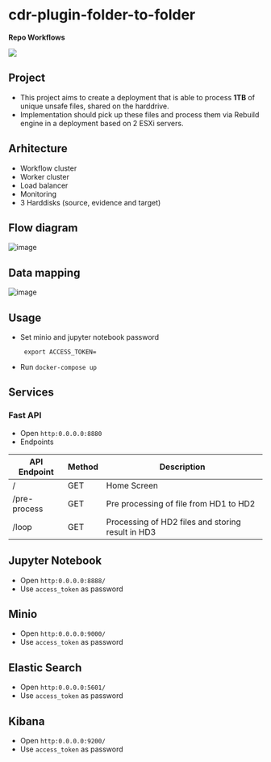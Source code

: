 # cdr-plugin-folder-to-folder

**Repo Workflows**

![](https://github.com/filetrust/cdr-plugin-folder-to-folder/actions/workflows/run-tests.yml/badge.svg)

## Project 

- This project aims to create a deployment that is able to process **1TB** of unique unsafe files, shared on the harddrive. 
- Implementation should pick up these files and process them via Rebuild engine in a deployment based on 2 ESXi servers.

## Arhitecture 

- Workflow cluster
- Worker cluster
- Load balancer
- Monitoring
- 3 Harddisks (source, evidence and target)


## Flow diagram

![image](https://user-images.githubusercontent.com/70108899/113400135-a314d000-93a1-11eb-8b5f-5d9fb3679264.png)

## Data mapping

![image](https://user-images.githubusercontent.com/70108899/113400135-a314d000-93a1-11eb-8b5f-5d9fb3679264.png)

## Usage

- Set minio and jupyter notebook password 
    ```
     export ACCESS_TOKEN=
  
   ```
  
- Run `docker-compose up`

## Services

### Fast API

- Open `http:0.0.0.0:8880`
- Endpoints

| API Endpoint | Method | Description | 
|------|---------|---------    |
| /    |  GET |  Home Screen |
| /pre-process    | GET |  Pre processing of file from HD1 to HD2      |
| /loop   | GET | Processing of HD2 files and storing result in HD3 |

## Jupyter Notebook
- Open `http:0.0.0.0:8888/`
- Use `access_token` as password

## Minio
- Open `http:0.0.0.0:9000/`
- Use `access_token` as password

## Elastic Search
- Open `http:0.0.0.0:5601/`
- Use `access_token` as password

## Kibana
- Open `http:0.0.0.0:9200/`
- Use `access_token` as password

